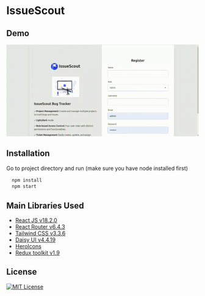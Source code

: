 
# IssueScout


## Demo
![App gif](https://github.com/arturRDC/issue-scout/raw/main/demo.gif)


## Installation

Go to project directory and run (make sure you have node installed first)

```bash
  npm install
  npm start
```
    
## Main Libraries Used

- [React JS v18.2.0](https://reactjs.org/)
- [React Router v6.4.3](https://reactrouter.com/en/main)
- [Tailwind CSS v3.3.6](https://tailwindcss.com/)
- [Daisy UI v4.4.19](https://daisyui.com/)
- [HeroIcons](https://heroicons.com/)
- [Redux toolkit v1.9](https://redux-toolkit.js.org/)

## License

[![MIT License](https://img.shields.io/badge/License-MIT-green.svg)](https://choosealicense.com/licenses/mit/)

